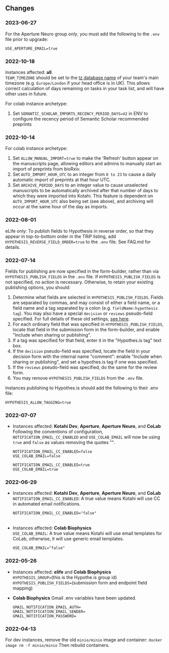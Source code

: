 ## Changes

### 2023-06-27

For the Aperture Neuro group _only_, you must add the following to the `.env` file prior to upgrade:

```
USE_APERTURE_EMAIL=true
```

### 2022-10-18

Instances affected: **all**.<br/>
`TEAM_TIMEZONE` should be set to the [tz database name](https://en.wikipedia.org/wiki/List_of_tz_database_time_zones) of your team's main timezone (e.g. `Europe/London` if your head office is in UK). This allows correct calculation of days remaining on tasks in your task list, and will have other uses in future.

For colab instance archetype:

1. Set `SEMANTIC_SCHOLAR_IMPORTS_RECENCY_PERIOD_DAYS=42` in ENV to configure the recency period of Semantic Scholar recommended preprints

### 2022-10-14

For colab instance archetype:

1. Set `ALLOW_MANUAL_IMPORT=true` to make the 'Refresh' button appear on the manuscripts page, allowing editors and admins to manually start an import of preprints from bioRxiv.
2. Set `AUTO_IMPORT_HOUR_UTC` to an integer from `0 to 23` to cause a daily automatic import of preprints at that hour UTC.
3. Set `ARCHIVE_PERIOD_DAYS` to an integer value to cause unselected manuscripts to be automatically archived after that number of days to which they were imported into Kotahi. This feature is dependent on `AUTO_IMPORT_HOUR_UTC` also being set (see above), and archiving will occur at the same hour of the day as imports.

### 2022-08-01

eLife only: To publish fields to Hypothesis in reverse order, so that they appear in top-to-bottom order in the TRiP listing, add `HYPOTHESIS_REVERSE_FIELD_ORDER=true` to the `.env` file. See FAQ.md for details.

### 2022-07-14

Fields for publishing are now specified in the form-builder, rather than via `HYPOTHESIS_PUBLISH_FIELDS` in the `.env` file. If `HYPOTHESIS_PUBLISH_FIELDS` is not specified, no action is necessary. Otherwise, to retain your existing publishing options, you should:

1. Determine what fields are selected in `HYPOTHESIS_PUBLISH_FIELDS`. Fields are separated by commas, and may consist of either a field name, or a field name and a tag separated by a colon (e.g. `fieldName:hypothesis tag`). You may also have a special `decision` or `reviews` pseudo-field specified. For full details of these old settings, [see here](https://gitlab.coko.foundation/kotahi/kotahi/-/blob/c51b72ec81e74aab915c46f0bdadc3975cc61bd9/FAQ.md#hypothesis).
2. For each ordinary field that was specified in `HYPOTHESIS_PUBLISH_FIELDS`, locate that field in the submission form in the form-builder, and enable "Include when sharing or publishing".
3. If a tag was specified for that field, enter it in the "Hypothes.is tag" text box.
4. If the `decision` pseudo-field was specified, locate the field in your decision form with the internal name "comment": enable "Include when sharing or publishing", and set a hypothes.is tag if one was specified.
5. If the `reviews` pseudo-field was specified, do the same for the review form.
6. You may remove `HYPOTHESIS_PUBLISH_FIELDS` from the `.env` file.

Instances publishing to Hypothes.is should add the following to their .env file:

```
HYPOTHESIS_ALLOW_TAGGING=true
```

### 2022-07-07

- Instances affected: **Kotahi Dev**, **Aperture**, **Aperture Neuro**, and **CoLab** <br />
  Following the conventions of configuration, <br />
  `NOTIFICATION_EMAIL_CC_ENABLED` and `USE_COLAB_EMAIL` will now be using `true` and `false` as values removing the quotes "". <br />

  ```
  NOTIFICATION_EMAIL_CC_ENABLED=false
  USE_COLAB_EMAIL=false
  ```

  ```
  NOTIFICATION_EMAIL_CC_ENABLED=true
  USE_COLAB_EMAIL=true
  ```

### 2022-06-29

- Instances affected: **Kotahi Dev**, **Aperture**, **Aperture Neuro**, and **CoLab** <br />
  `NOTIFICATION_EMAIL_CC_ENABLED`: A true value means Kotahi will use CC in automated email notifications. <br />
  ```
  NOTIFICATION_EMAIL_CC_ENABLED="false"
  ```
  <br />
- Instances affected: **Colab Biophysics** <br />
  `USE_COLAB_EMAIL`: A true value means Kotahi will use email templates for CoLab, otherwise, it will use generic email templates.
  ```
  USE_COLAB_EMAIL="false"
  ```

### 2022-05-26

- Instances affected: **elife** and **Colab Biophysics** <br />
  `HYPOTHESIS_GROUP=`(this is the Hypothe.is group id) <br />
  `HYPOTHESIS_PUBLISH_FIELDS=`(submission form and endpoint field mapping)

- **Colab Biophysics** Gmail .env variables have been updated.
  ```
  GMAIL_NOTIFICATION_EMAIL_AUTH=
  GMAIL_NOTIFICATION_EMAIL_SENDER=
  GMAIL_NOTIFICATION_PASSWORD=
  ```

### 2022-04-13

For dev instances, remove the old `minio/minio` image and container:
`docker image rm -f minio/minio`
Then rebuild containers.
